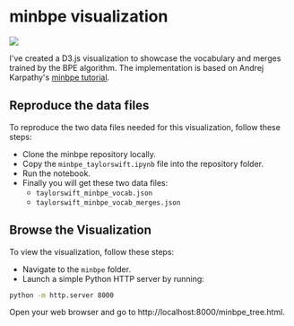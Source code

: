 # minbpe visualization

<img src="data/minbpe.gif">

I've created a D3.js visualization to showcase the vocabulary and merges trained by the BPE algorithm. The implementation is based on Andrej Karpathy's [minbpe tutorial](https://github.com/karpathy/minbpe).

## Reproduce the data files

To reproduce the two data files needed for this visualization, follow these steps:

- Clone the minbpe repository locally.
- Copy the `minbpe_taylorswift.ipynb` file into the repository folder.
- Run the notebook.
- Finally you will get these two data files:
    - `taylorswift_minbpe_vocab.json`
    - `taylorswift_minbpe_vocab_merges.json`

## Browse the Visualization
To view the visualization, follow these steps:

- Navigate to the `minbpe` folder.
- Launch a simple Python HTTP server by running:

```bash
python -m http.server 8000
```

Open your web browser and go to http://localhost:8000/minbpe_tree.html.